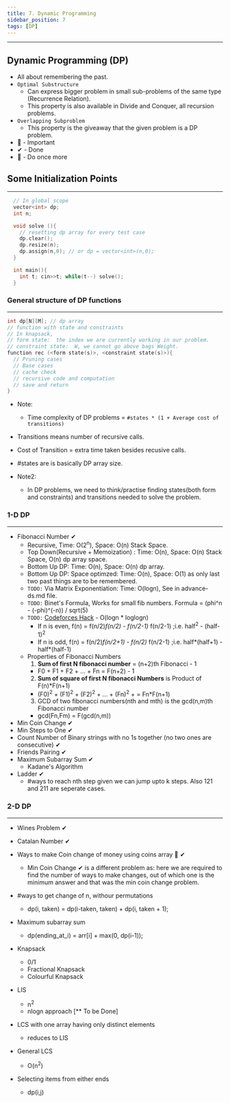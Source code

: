 ```yaml
---
title: 7. Dynamic Programming
sidebar_position: 7
tags: [DP]
---
```


---

## Dynamic Programming (DP)

- All about remembering the past.
- `Optimal Substructure`
  - Can express bigger problem in small sub-problems of the same type (Recurrence Relation).
  - This property is also available in Divide and Conquer, all recursion problems.
- `Overlapping Subproblem`
  - This property is the giveaway that the given problem is a DP problem.
- 💎 - Important
- ✔ - Done
- 🌟 - Do once more

## Some Initialization Points

---

```cpp
  // In global scope
  vector<int> dp;
  int n;

  void solve (){
    // resetting dp array for every test case
    dp.clear();
    dp.resize(n);
    dp.assign(n,0); // or dp = vector<int>(n,0);
  }

  int main(){
    int t; cin>>t; while(t--) solve();
  }
```

### General structure of DP functions

---

```cpp
int dp[N][M]; // dp array
// function with state and constraints
// In knapsack,
// form state:  the index we are currently working in our problem.
// constraint state:  W, we cannot go above bags Weight.
function rec (<form state(s)>, <constraint state(s)>){
  // Pruning cases
  // Base cases
  // cache check
  // recursive code and computation
  // save and return
}
```

- Note:
  - Time complexity of DP problems = `#states * (1 + Average cost of transitions)`
- Transitions means number of recursive calls.
- Cost of Transition = extra time taken besides recusive calls.
- #states are is basically DP array size.

- Note2:
  - In DP problems, we need to think/practise finding states(both form and constraints) and transitions needed to solve the problem.

### 1-D DP

---

- Fibonacci Number ✔
  - Recursive, Time: O(2<sup>n</sup>), Space: O(n) Stack Space.
  - Top Down(Recursive + Memoization) : Time: O(n), Space: O(n) Stack Space, O(n) dp array space.
  - Bottom Up DP: Time: O(n), Space: O(n) dp array.
  - Bottom Up DP: Space optimzed: Time: O(n), Space: O(1) as only last two past things are to be remembered.
  - `TODO:` Via Matrix Exponentiation: Time: O(logn), See in advance-ds.md file.
  - `TODO:` Binet's Formula, Works for small fib numbers. Formula = (phi^n - (-phi)^(-n)) / sqrt(5)
  - `TODO:` [Codeforces Hack](https://codeforces.com/blog/entry/14516/) - O(logn \* loglogn)
    - If n is even, f(n) = f(n/2)_f(n/2) - f(n/2-1)_ f(n/2-1) ;i.e. half<sup>2</sup> - (half-1)<sup>2</sup>
    - If n is odd, f(n) = f(n/2)_f(n/2+1) - f(n/2)_ f(n/2-1) ;i.e. half*(half+1) - half*(half-1)
  - Properties of Fibonacci Numbers
    1. **Sum of first N fibonacci number** = (n+2)th Fibonacci - 1
    - F0 + F1 + F2 + ... + Fn = F(n+2) - 1
    2. **Sum of square of first N fibonacci Numbers** is Product of F(n)\*F(n+1)
    - (F0)<sup>2</sup> + (F1)<sup>2</sup> + (F2)<sup>2</sup> + ... + (Fn)<sup>2</sup> + = Fn\*F(n+1)
    3. GCD of two fibonacci numbers(nth and mth) is the gcd(n,m)th Fibonacci number
    - gcd(Fn,Fm) = F(gcd(n,m))
- Min Coin Change ✔
- Min Steps to One ✔
- Count Number of Binary strings with no 1s together (no two ones are consecutive) ✔
- Friends Pairing ✔
- Maximum Subarray Sum ✔
  - Kadane's Algorithm
- Ladder ✔
  - #ways to reach nth step given we can jump upto k steps. Also 121 and 211 are seperate cases.

### 2-D DP

---

- Wines Problem ✔
- Catalan Number ✔
- Ways to make Coin change of money using coins array 🌟 ✔
  - Min Coin Change ✔ is a different problem as: here we are required to find the number of ways to make changes, out of which one is the minimum answer and that was the min coin change problem.
- #ways to get change of n, withour permutations
  - dp(i, taken) = dp(i-taken, taken) + dp(i, taken + 1);
- Maximum subarray sum
  - dp(ending_at_i) = arr[i] + max(0, dp(i-1));
- Knapsack

  - 0/1
  - Fractional Knapsack
  - Colourful Knapsack

- LIS

  - n<sup>2</sup>
  - nlogn approach [** To be Done]

- LCS with one array having only distinct elements
  - reduces to LIS
- General LCS

  - O(n<sup>2</sup>)

- Selecting items from either ends
  - dp(i,j)
